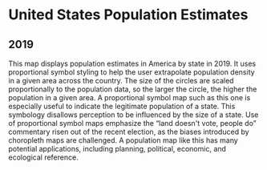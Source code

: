 # United States Population Estimates
## 2019
This map displays population estimates in America by state in 2019.
It uses proportional symbol styling to help the user extrapolate population density in a given area across the country. The size of the circles are scaled proportionally to the population data, so the larger the circle, the higher the population in a given area. 
A proportional symbol map such as this one is especially useful to indicate the legitimate population of a state. This symbology disallows perception to be influenced by the size of a state. Use of proportional symbol maps emphasize the “land doesn't vote, people do” commentary risen out of the recent election, as the biases introduced by choropleth maps are challenged. A population map like this has many potential applications, including planning, political, economic, and ecological reference. 

